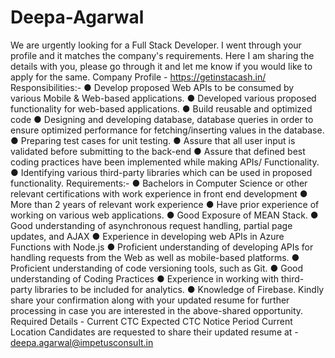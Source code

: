 # Deepa-Agarwal
We are urgently looking for a Full Stack Developer. I went through your profile and it matches the company's requirements. Here I am sharing the details with you, please go through it and let me know if you would like to apply for the same.     Company Profile - https://getinstacash.in/  Responsibilities:-  ● Develop proposed Web APIs to be consumed by various Mobile &amp; Web-based applications. ● Developed various proposed functionality for web-based applications. ● Build reusable and optimized code ● Designing and developing database, database queries in order to ensure optimized performance for fetching/inserting values in the database. ● Preparing test cases for unit testing. ● Assure that all user input is validated before submitting to the back-end ● Assure that defined best coding practices have been implemented while making APIs/ Functionality. ● Identifying various third-party libraries which can be used in proposed functionality.  Requirements:-  ● Bachelors in Computer Science or other relevant certifications with work experience in front end development ● More than 2 years of relevant work experience ● Have prior experience of working on various web applications.  ● Good Exposure of MEAN Stack. ● Good understanding of asynchronous request handling, partial page updates, and AJAX ● Experience in developing web APIs in Azure Functions with Node.js ● Proficient understanding of developing APIs for handling requests from the Web as well as mobile-based platforms. ● Proficient understanding of code versioning tools, such as Git. ● Good understanding of Coding Practices ● Experience in working with third-party libraries to be included for analytics. ● Knowledge of Firebase.     Kindly share your confirmation along with your updated resume for further processing in case you are interested in the above-shared opportunity.  Required Details -  Current CTC Expected CTC Notice Period Current Location  Candidates are requested to share their updated resume at - deepa.agarwal@impetusconsult.in
